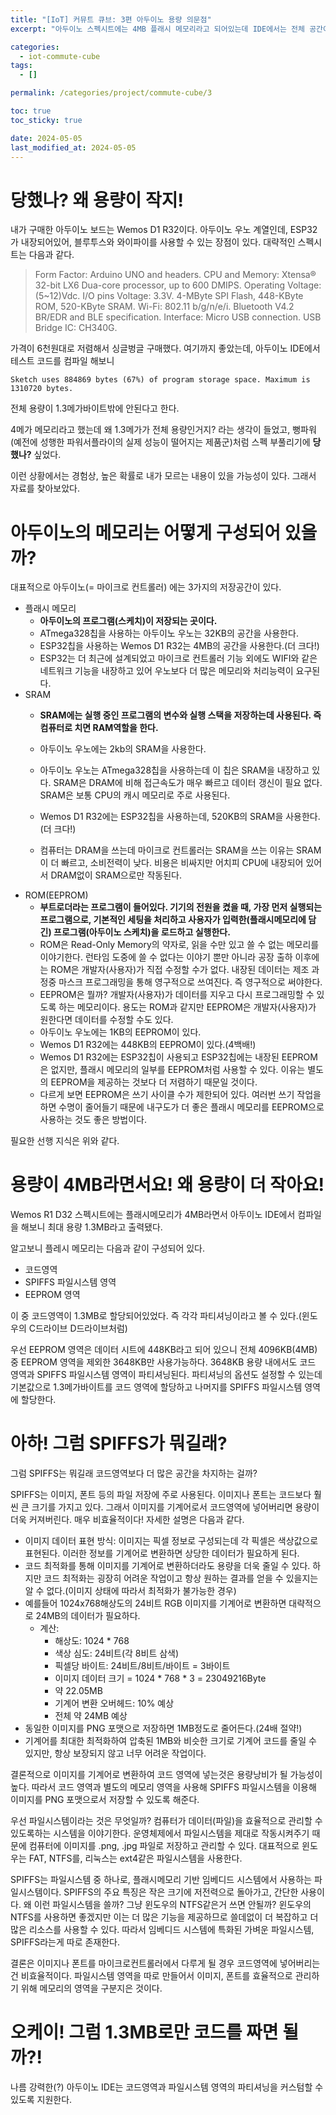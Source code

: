 ```yaml
---
title: "[IoT] 커뮤트 큐브: 3편 아두이노 용량 의문점"
excerpt: "아두이노 스펙시트에는 4MB 플래시 메모리라고 되어있는데 IDE에서는 전체 공간이 1.3MB밖에 안되지? 하드웨어 구조를 알아봅시다."

categories:
  - iot-commute-cube
tags:
  - []

permalink: /categories/project/commute-cube/3

toc: true
toc_sticky: true

date: 2024-05-05
last_modified_at: 2024-05-05
---
```


# 당했나? 왜 용량이 작지!
내가 구매한 아두이노 보드는 Wemos D1 R32이다. 아두이노 우노 계열인데, ESP32가 내장되어있어, 블루투스와 와이파이를 사용할 수 있는 장점이 있다. 대략적인 스펙시트는 다음과 같다.

> Form Factor: Arduino UNO and headers.
CPU and Memory: Xtensa® 32-bit LX6 Dua-core processor, up to 600 DMIPS.
Operating Voltage: (5~12)Vdc.
I/O pins Voltage: 3.3V.
4-MByte SPI Flash, 448-KByte ROM, 520-KByte SRAM.
Wi-Fi: 802.11 b/g/n/e/i.
Bluetooth V4.2 BR/EDR and BLE specification.
Interface: Micro USB connection.
USB Bridge IC: CH340G.

가격이 6천원대로 저렴해서 싱글벙글 구매했다. 여기까지 좋았는데, 아두이노 IDE에서 테스트 코드를 컴파일 해보니 

```
Sketch uses 884869 bytes (67%) of program storage space. Maximum is 1310720 bytes.
```
전체 용량이 1.3메가바이트밖에 안된다고 한다.

4메가 메모리라고 했는데 왜 1.3메가가 전체 용량인거지? 라는 생각이 들었고, 뻥파워(예전에 성행한 파워서플라이의 실제 성능이 떨어지는 제품군)처럼 스펙 부풀리기에 **당했나?** 싶었다.

이런 상황에서는 경험상, 높은 확률로 내가 모르는 내용이 있을 가능성이 있다. 그래서 자료를 찾아보았다.

# 아두이노의 메모리는 어떻게 구성되어 있을까?

대표적으로 아두이노(= 마이크로 컨트롤러) 에는 3가지의 저장공간이 있다.
- 플래시 메모리
  - **아두이노의 프로그램(스케치)이 저장되는 곳이다.**
  - ATmega328칩을 사용하는 아두이노 우노는 32KB의 공간을 사용한다.
  - ESP32칩을 사용하는 Wemos D1 R32는 4MB의 공간을 사용한다.(더 크다!)
  - ESP32는 더 최근에 설계되었고 마이크로 컨트롤러 기능 외에도 WIFI와 같은 네트워크 기능을 내장하고 있어 우노보다 더 많은 메모리와 처리능력이 요구된다.
- SRAM
  - **SRAM에는 실행 중인 프로그램의 변수와 실행 스택을 저장하는데 사용된다. 즉 컴퓨터로 치면 RAM역할을 한다.**
  - 아두이노 우노에는 2kb의 SRAM을 사용한다.
  - 아두이노 우노는 ATmega328칩을 사용하는데 이 칩은 SRAM을 내장하고 있다. SRAM은 DRAM에 비해 접근속도가 매우 빠르고 데이터 갱신이 필요 없다. SRAM은 보통 CPU의 캐시 메모리로 주로 사용된다.
  - Wemos D1 R32에는 ESP32칩을 사용하는데, 520KB의 SRAM을 사용한다.(더 크다!)
  
  - 컴퓨터는 DRAM을 쓰는데 마이크로 컨트롤러는 SRAM을 쓰는 이유는 SRAM이 더 빠르고, 소비전력이 낮다. 비용은 비싸지만 어치피 CPU에 내장되어 있어서 DRAM없이 SRAM으로만 작동된다.
- ROM(EEPROM)
  - **부트로더라는 프로그램이 들어있다. 기기의 전원을 켰을 때, 가장 먼저 실행되는 프로그램으로, 기본적인 세팅을 처리하고 사용자가 입력한(플래시메모리에 담긴) 프로그램(아두이노 스케치)을 로드하고 실행한다.**
  - ROM은 Read-Only Memory의 약자로, 읽을 수만 있고 쓸 수 없는 메모리를 이야기한다. 런타임 도중에 쓸 수 없다는 이야기 뿐만 아니라 공장 출하 이후에는 ROM은 개발자(사용자)가 직접 수정할 수가 없다. 내장된 데이터는 제조 과정중 마스크 프로그래밍을 통해 영구적으로 쓰여진다. 즉 영구적으로 써야한다.
  - EEPROM은 뭘까? 개발자(사용자)가 데이터를 지우고 다시 프로그래밍할 수 있도록 하는 메모리이다. 용도는 ROM과 같지만 EEPROM은 개발자(사용자)가 원한다면 데이터를 수정할 수도 있다.
  - 아두이노 우노에는 1KB의 EEPROM이 있다.
  - Wemos D1 R32에는 448KB의 EEPROM이 있다.(4백배!)
  - Wemos D1 R32에는 ESP32칩이 사용되고 ESP32칩에는 내장된 EEPROM은 없지만, 플래시 메모리의 일부를 EEPROM처럼 사용할 수 있다. 이유는 별도의 EEPROM을 제공하는 것보다 더 저렴하기 때문일 것이다.
  - 다르게 보면 EEPROM은 쓰기 사이클 수가 제한되어 있다. 여러번 쓰기 작업을 하면 수명이 줄어들기 때문에 내구도가 더 좋은 플래시 메모리를 EEPROM으로 사용하는 것도 좋은 방법이다.

필요한 선행 지식은 위와 같다. 

# 용량이 4MB라면서요! 왜 용량이 더 작아요!
Wemos R1 D32 스펙시트에는 플래시메모리가 4MB라면서 아두이노 IDE에서 컴파일을 해보니 최대 용량 1.3MB라고 출력됐다.

알고보니 플레시 메모리는 다음과 같이 구성되어 있다.

- 코드영역
- SPIFFS 파일시스템 영역
- EEPROM 영역

이 중 코드영역이 1.3MB로 할당되어있었다. 즉 각각 파티셔닝이라고 볼 수 있다.(윈도우의 C드라이브 D드라이브처럼)

우선 EEPROM 영역은 데이터 시트에 448KB라고 되어 있으니 전체 4096KB(4MB) 중 EEPROM 영역을 제외한 3648KB만 사용가능하다. 3648KB 용량 내에서도 코드 영역과 SPIFFS 파일시스템 영역이 파티셔닝된다. 파티셔닝의 옵션도 설정할 수 있는데 기본값으로 1.3메가바이트를 코드 영역에 할당하고 나머지를 SPIFFS 파일시스템 영역에 할당한다.

# 아하! 그럼 SPIFFS가 뭐길래?
그럼 SPIFFS는 뭐길래 코드영역보다 더 많은 공간을 차지하는 걸까?

SPIFFS는 이미지, 폰트 등의 파일 저장에 주로 사용된다. 이미지나 폰트는 코드보다 훨씬 큰 크기를 가지고 있다. 그래서 이미지를 기계어로서 코드영역에 넣어버리면 용량이 더욱 커져버린다. 매우 비효율적이다! 자세한 설명은 다음과 같다. 

- 이미지 데이터 표현 방식: 이미지는 픽셀 정보로 구성되는데 각 픽셀은 색상값으로 표현된다. 이러한 정보를 기계어로 변환하면 상당한 데이터가 필요하게 된다.
- 코드 최적화를 통해 이미지를 기계어로 변환하더라도 용량을 더욱 줄일 수 있다. 하지만 코드 최적화는 굉장히 어려운 작업이고 항상 원하는 결과를 얻을 수 있을지는 알 수 없다.(이미지 상태에 따라서 최적화가 불가능한 경우)
- 예를들어 1024x768해상도의 24비트 RGB 이미지를 기계어로 변환하면 대략적으로 24MB의 데이터가 필요하다.
  - 계산:
    - 해상도: 1024 * 768
    - 색상 심도: 24비트(각 8비트 삼색)
    - 픽셀당 바이트: 24비트/8비트/바이트 = 3바이트
    - 이미지 데이터 크기 = 1024 * 768 * 3 = 23049216Byte
    - 약 22.05MB
    - 기계어 변환 오버헤드: 10% 예상
    - 전체 약 24MB 예상
- 동일한 이미지를 PNG 포맷으로 저장하면 1MB정도로 줄어든다.(24배 절약!)
- 기계어를 최대한 최적화하여 압축된 1MB와 비슷한 크기로 기계어 코드를 줄일 수 있지만, 항상 보장되지 않고 너무 어려운 작업이다.

결론적으로 이미지를 기계어로 변환하여 코드 영역에 넣는것은 용량낭비가 될 가능성이 높다. 따라서 코드 영역과 별도의 메모리 영역을 사용해 SPIFFS 파일시스템을 이용해 이미지를 PNG 포맷으로서 저장할 수 있도록 해준다.

우선 파일시스템이라는 것은 무엇일까? 컴퓨터가 데이터(파일)을 효율적으로 관리할 수 있도록하는 시스템을 이야기한다. 운영체제에서 파일시스템을 제대로 작동시켜주기 때문에 컴퓨터에 이미지를 .png, .jpg 파일로 저장하고 관리할 수 있다. 대표적으로 윈도우는 FAT, NTFS를, 리눅스는 ext4같은 파일시스템을 사용한다. 

SPIFFS는 파일시스템 중 하나로, 플래시메모리 기반 임베디드 시스템에서 사용하는 파일시스템이다. SPIFFS의 주요 특징은 작은 크기에 저전력으로 돌아가고, 간단한 사용이다. 왜 이런 파일시스템을 쓸까? 그냥 윈도우의 NTFS같은거 쓰면 안될까? 윈도우의 NTFS를 사용하면 좋겠지만 이는 더 많은 기능을 제공하므로 쓸데없이 더 복잡하고 더 많은 리소스를 사용할 수 있다. 따라서 임베디드 시스템에 특화된 가벼운 파일시스템, SPIFFS라는게 따로 존재한다.

결론은 이미지나 폰트를 마이크로컨트롤러에서 다루게 될 경우 코드영역에 넣어버리는 건 비효율적이다. 파일시스템 영역을 따로 만들어서 이미지, 폰트를 효율적으로 관리하기 위해 메모리의 영역을 구분지은 것이다.

# 오케이! 그럼 1.3MB로만 코드를 짜면 될까?!
나름 강력한(?) 아두이노 IDE는 코드영역과 파일시스템 영역의 파티셔닝을 커스텀할 수 있도록 지원한다.

<img src="">